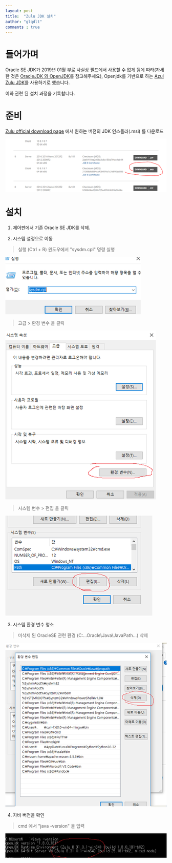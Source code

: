 ```yaml
---
layout: post
title:  "Zulu JDK 설치"
author: "glqdlt"
comments : true
---
```


# 들어가며

Oracle SE JDK가 2019년 01월 부로 사실상 필드에서 사용할 수 없게 됨에 따라(자세한 것은 [OracleJDK 와 OpenJDK](https://glqdlt.github.io//2018-08-18/OpenJdk)를 참고해주세요), Openjdk를 기반으로 하는 [Azul Zulu JDK](https://www.azul.com/downloads/zulu/)를 사용하기로 했습니다.

이와 관련 된 설치 과정을 기록합니다.


# 준비

[Zulu official download page](https://www.azul.com/downloads/zulu/zulu-windows/) 에서 원하는 버전의 JDK 인스돌러(.msi) 를 다운로드

<img src ="/images/zulu/99.PNG"/>

# 설치

1. 제어판에서 기존 Oracle SE JDK를 삭제.

2. 시스템 설정으로 이동

> 실행 (Ctrl + R) 윈도우에서 "sysdm.cpl" 명령 실행

<img src ="/images/zulu/0.PNG"/>

> 고급 > 환경 변수 을 클릭

<img src ="/images/zulu/1.PNG"/>

> 시스템 변수 > 편집 을 클릭

<img src ="/images/zulu/2.PNG"/>

3. 시스템 환경 변수 청소

> 미삭제 된 OracleSE 관련 환경 (C:\...Oracle\Java\JavaPath...) 삭제

<img src ="/images/zulu/3.PNG"/>

4. 자바 버전을 확인

> cmd 에서 "java -version" 을 입력

<img src="/images/zulu/4.PNG"/>